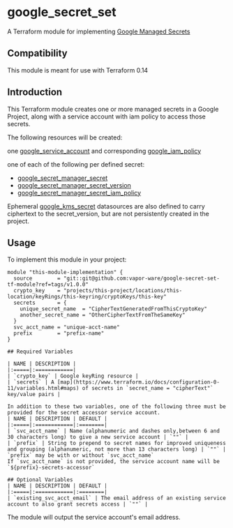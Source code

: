 # google_secret_set

A Terraform module for implementing [Google Managed Secrets](https://cloud.google.com/secret-manager/docs)

## Compatibility

This module is meant for use with Terraform 0.14

## Introduction

This Terraform module creates one or more managed secrets in a Google Project, along with a service account with iam policy to access those secrets.

The following resources will be created:

one [google_service_account](https://registry.terraform.io/providers/hashicorp/google/latest/docs/resources/google_service_account) and corresponding [google_iam_policy](https://registry.terraform.io/providers/hashicorp/google/latest/docs/data-sources/iam_policy)

one of each of the following per defined secret:
- [google_secret_manager_secret](https://registry.terraform.io/providers/hashicorp/google/latest/docs/resources/secret_manager_secret)
- [google_secret_manager_secret_version](https://registry.terraform.io/providers/hashicorp/google/latest/docs/resources/secret_manager_secret_version)
- [google_secret_manager_secret_iam_policy](https://registry.terraform.io/providers/hashicorp/google/latest/docs/resources/secret_manager_secret_iam#google_secret_manager_secret_iam_policy)

Ephemeral [google_kms_secret](https://registry.terraform.io/providers/hashicorp/google/latest/docs/data-sources/kms_secret) datasources are also defined to carry ciphertext to the secret_version, but are not persistently created in the project.

## Usage

To implement this module in your project:
```
module "this-module-implementation" {
  source        = "git::git@github.com:vapor-ware/google-secret-set-tf-module?ref=tags/v1.0.0"
  crypto_key    = "projects/this-project/locations/this-location/keyRings/this-keyring/cryptoKeys/this-key"
  secrets       = {
    unique_secret_name  = "CipherTextGeneratedFromThisCryptoKey"
    another_secret_name = "OtherCipherTextFromTheSameKey"
  }
  svc_acct_name = "unique-acct-name"
  prefix        = "prefix-name"
}

## Required Variables

| NAME | DESCRIPTION | 
|:=====|:============|
| `crypto_key` | Google keyRing resource |
| `secrets` | A [map](https://www.terraform.io/docs/configuration-0-11/variables.html#maps) of secrets in `secret_name = "cipherText"` key/value pairs |

In addition to these two variables, one of the following three must be provided for the secret accessor service account.
| NAME | DESCRIPTION | DEFAULT |
|:=====|:============|:========|
| `svc_acct_name` | Name (alphanumeric and dashes only,between 6 and 30 characters long) to give a new service account | `""` |
| `prefix` | String to prepend to secret names for improved uniqueness and grouping (alphanumeric, not more than 13 characters long) | `""` |
`prefix` may be with or without `svc_acct_name`
If `svc_acct_name` is not provided, the service account name will be `${prefix}-secrets-accessor`

## Optional Variables
| NAME | DESCRIPTION | DEFAULT |
|:=====|:============|:========|
| `existing_svc_acct_email` | The email address of an existing service account to also grant secrets access | `""` |

```
The module will output the service account's email address.
